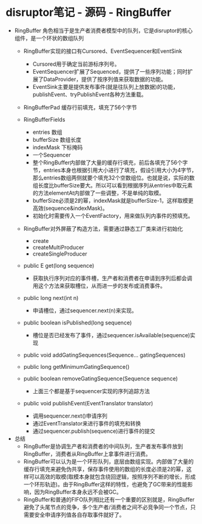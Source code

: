 # disruptor笔记 - 源码 - RingBuffer
- RingBuffer 角色相当于是生产者消费者模型中的队列，它是disruptor的核心组件，是一个环状的数组队列
	- RingBuffer实现的接口有Cursored、EventSequencer和EventSink
		- Cursored用于确定当前游标序列号。
		- EventSequencer扩展了Sequenced，提供了一些序列功能；同时扩展了DataProvider，提供了按序列值来获取数据的功能。 
		- EventSink主要是提供发布事件(就是往队列上放数据)的功能，publishEvent、tryPublishEvent各种方法重载。
		
	- RingBufferPad 缓存行前填充，填充了56个字节
	- RingBufferFields
		- entries 数组
		- bufferSize 数组长度
		- indexMask 下标掩码
		- 一个Sequencer
		- 整个RingBuffer内部做了大量的缓存行填充，前后各填充了56个字节，entries本身也根据引用大小进行了填充，假设引用大小为4字节，那么entries数组两侧就要个填充32个空数组位。也就是说，实际的数组长度比bufferSize要大。所以可以看到根据序列从entries中取元素的方法elementAt内部做了一些调整，不是单纯的取模。
		- bufferSize必须是2的幂，indexMask就是bufferSize-1，这样取模更高效(sequence&indexMask)。
		- 初始化时需要传入一个EventFactory，用来做队列内事件的预填充。
	- RingBuffer对外屏蔽了构造方法，需要通过静态工厂类来进行初始化
		- create
		- createMultiProducer
		- createSingleProducer
	- public E get(long sequence)
		- 获取执行序列对应的事件槽，生产者和消费者在申请到序列后都会调用这个方法来获取槽位，从而进一步的发布或消费事件。
	- public long next(int n)
		- 申请槽位，通过sequencer.next(n)来实现。
	- public boolean isPublished(long sequence)	
		- 槽位是否已经发布了事件，通过sequencer.isAvailable(sequence)实现
	- public void addGatingSequences(Sequence... gatingSequences)
	- public long getMinimumGatingSequence()
	- public boolean removeGatingSequence(Sequence sequence)
		- 上面三个都是基于sequencer实现的序列追踪方法
	- public void publishEvent(EventTranslator<E> translator)
		- 调用sequencer.next()申请序列
		- 通过EventTranslator来进行事件的填充和转换
		- 通过sequencer.publish(sequence)进行事件的提交
- 总结
	- RingBuffer是协调生产者和消费者的中间队列，生产者发布事件放到RingBuffer，消费者从RingBuffer上拿事件进行消费。
	- RingBuffer可以认为是一个环形队列，底层由数组实现。内部做了大量的缓存行填充来避免伪共享，保存事件使用的数组的长度必须是2的幂，这样可以高效的取模(取模本身就包含绕回逻辑，按照序列不断的增长，形成一个环形轨迹)。由于RingBuffer这样的特性，也避免了GC带来的性能影响，因为RingBuffer本身永远不会被GC。
	- RingBuffer和普通的FIFO队列相比还有一个重要的区别就是，RingBuffer避免了头尾节点的竞争，多个生产者/消费者之间不必竞争同一个节点，只需要安全申请序列值各自存取事件就好了。		
		